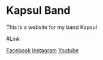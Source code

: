 # Kapsul Band

This is a website for my band Kapsul

#Link

[Facebook](https://www.facebook.com/kapsulmusic/?ref=aymt_homepage_panel)
[Instagram](https://www.instagram.com/kapsulband/)
[Youtube](https://www.youtube.com/channel/UCrclBK1zEyI2nL7pGhIKMQA)
